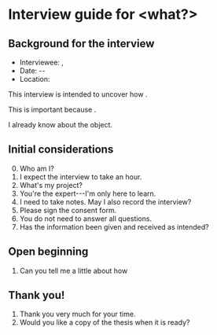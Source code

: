 # Interview guide for <what?>

## Background for the interview

- Interviewee: <name>, <role>
- Date: <date> <from>--<to>
- Location: <location>

This interview is intended to uncover how <object> <does> <something>.

This is important because <reason>.

I already know <things> about the object.

## Initial considerations

0. Who am I?
1. I expect the interview to take an hour.
2. What's my project?
3. You're the expert---I'm only here to learn.
4. I need to take notes. May I also record the interview?
5. Please sign the consent form.
6. You do not need to answer all questions.
7. Has the information been given and received as intended?

## Open beginning

1. Can you tell me a little about how <thing>

## Thank you!

1. Thank you very much for your time.
2. Would you like a copy of the thesis when it is ready?
